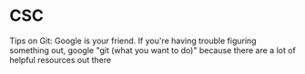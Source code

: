 # CSC

Tips on Git:
Google is your friend. If you're having trouble figuring something out, google "git (what you want to do)" because there are a lot of helpful resources out there
